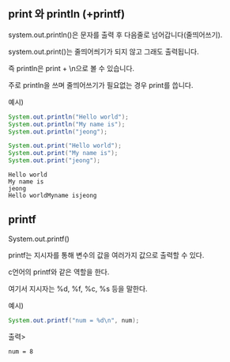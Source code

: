 ## print 와 println (+printf)
system.out.println()은 문자를 출력 후 다음줄로 넘어갑니다(줄띄어쓰기).

system.out.print()는 줄띄어씌기가 되지 않고 그래도 출력됩니다.

즉 println은 print + \n으로 볼 수 있습니다.

주로 println을 쓰며 줄띄어쓰기가 필요없는 경우 print를 씁니다.


예시)
```java
System.out.println("Hello world");
System.out.println("My name is");
System.out.println("jeong");

System.out.print("Hello world");
System.out.print("My name is");
System.out.print("jeong");
```
```
Hello world
My name is
jeong
Hello worldMyname isjeong
```
## printf

System.out.printf()

printf는 지시자를 통해 변수의 값을 여러가지 값으로 출력할 수 있다.

c언어의 printf와 같은 역할을 한다.


여기서 지시자는 %d, %f, %c, %s 등을 말한다.

 

예시)
```java
System.out.printf("num = %d\n", num);
```
출력>
```
num = 8
```


